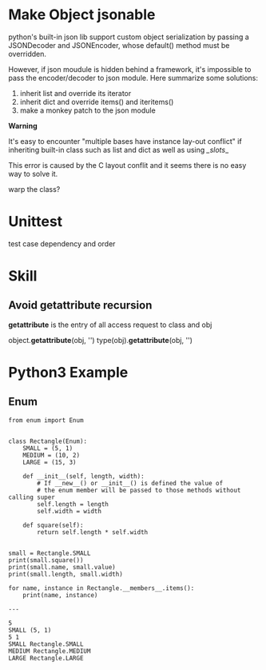 # Make Object jsonable

python's built-in json lib support custom object serialization
by passing a JSONDecoder and JSONEncoder, whose default() method
must be overridden.

However, if json moudule is hidden behind a framework, it's
impossible to pass the encoder/decoder to json module. Here
summarize some solutions:

1. inherit list and override its iterator
2. inherit dict and override items() and iteritems()
3. make a monkey patch to the json module


**Warning**

It's easy to encounter "multiple bases have instance lay-out conflict"
if inheriting built-in class such as list and dict as well as using _\_slots_\_

This error is caused by the C layout conflit and it seems there is no easy way
to solve it.

warp the class?


# Unittest

test case dependency and order


# Skill


## Avoid __getattribute__ recursion

__getattribute__ is the entry of all access request to class and obj

object.__getattribute__(obj, '<your member name>')
type(obj).__getattribute__(obj, '<your member name>')


# Python3 Example


## Enum


```
from enum import Enum


class Rectangle(Enum):
    SMALL = (5, 1)
    MEDIUM = (10, 2)
    LARGE = (15, 3)

    def __init__(self, length, width):
        # If __new__() or __init__() is defined the value of
        # the enum member will be passed to those methods without calling super
        self.length = length
        self.width = width

    def square(self):
        return self.length * self.width


small = Rectangle.SMALL
print(small.square())
print(small.name, small.value)
print(small.length, small.width)

for name, instance in Rectangle.__members__.items():
    print(name, instance)

---

5
SMALL (5, 1)
5 1
SMALL Rectangle.SMALL
MEDIUM Rectangle.MEDIUM
LARGE Rectangle.LARGE
```

